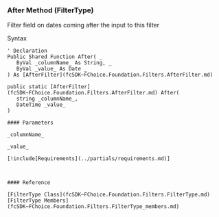 ﻿### After Method (FilterType)

Filter field on dates coming after the input to this filter

Syntax

```vbnet
' Declaration
Public Shared Function After( _
   ByVal _columnName_ As String, _
   ByVal _value_ As Date _
) As [AfterFilter](fcSDK~FChoice.Foundation.Filters.AfterFilter.md)

public static [AfterFilter](fcSDK~FChoice.Foundation.Filters.AfterFilter.md) After( 
   string _columnName_,
   DateTime _value_
)

#### Parameters

_columnName_

_value_

[!include[Requirements](../partials/requirements.md)]



#### Reference

[FilterType Class](fcSDK~FChoice.Foundation.Filters.FilterType.md)  
[FilterType Members](fcSDK~FChoice.Foundation.Filters.FilterType_members.md)